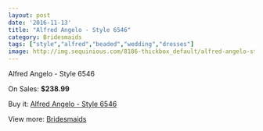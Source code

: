 ```yaml
---
layout: post
date: '2016-11-13'
title: "Alfred Angelo - Style 6546"
category: Bridesmaids
tags: ["style","alfred","beaded","wedding","dresses"]
image: http://img.sequinious.com/8186-thickbox_default/alfred-angelo-style-6546.jpg
---
```

Alfred Angelo - Style 6546

On Sales: **$238.99**
<a href="https://www.sequinious.com/bridesmaids/3453-alfred-angelo-style-6546.html"><amp-img layout="responsive" width="600" height="600" src="//img.sequinious.com/8186-thickbox_default/alfred-angelo-style-6546.jpg" alt="Alfred Angelo - Style 6546 0" /></a>
<a href="https://www.sequinious.com/bridesmaids/3453-alfred-angelo-style-6546.html"><amp-img layout="responsive" width="600" height="600" src="//img.sequinious.com/8187-thickbox_default/alfred-angelo-style-6546.jpg" alt="Alfred Angelo - Style 6546 1" /></a>
<a href="https://www.sequinious.com/bridesmaids/3453-alfred-angelo-style-6546.html"><amp-img layout="responsive" width="600" height="600" src="//img.sequinious.com/8188-thickbox_default/alfred-angelo-style-6546.jpg" alt="Alfred Angelo - Style 6546 2" /></a>

Buy it: [Alfred Angelo - Style 6546](https://www.sequinious.com/bridesmaids/3453-alfred-angelo-style-6546.html "Alfred Angelo - Style 6546")

View more: [Bridesmaids](https://www.sequinious.com/3-bridesmaids "Bridesmaids")
